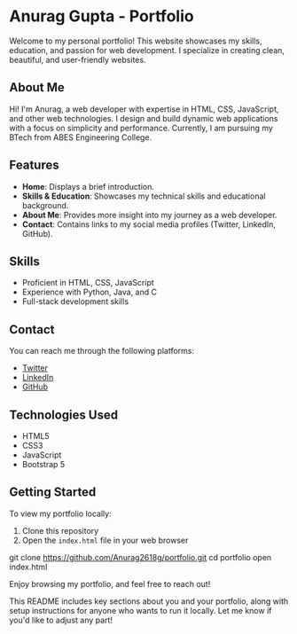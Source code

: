 # Anurag Gupta - Portfolio

Welcome to my personal portfolio! This website showcases my skills, education, and passion for web development. I specialize in creating clean, beautiful, and user-friendly websites.

## About Me

Hi! I'm Anurag, a web developer with expertise in HTML, CSS, JavaScript, and other web technologies. I design and build dynamic web applications with a focus on simplicity and performance. Currently, I am pursuing my BTech from ABES Engineering College.

## Features

- **Home**: Displays a brief introduction.
- **Skills & Education**: Showcases my technical skills and educational background.
- **About Me**: Provides more insight into my journey as a web developer.
- **Contact**: Contains links to my social media profiles (Twitter, LinkedIn, GitHub).

## Skills

- Proficient in HTML, CSS, JavaScript
- Experience with Python, Java, and C
- Full-stack development skills

## Contact

You can reach me through the following platforms:

- [Twitter](https://twitter.com/Anurag2618)
- [LinkedIn](https://www.linkedin.com/in/anurag-gupta-77b701215/)
- [GitHub](https://github.com/Anurag2618g)

## Technologies Used

- HTML5
- CSS3
- JavaScript
- Bootstrap 5

## Getting Started

To view my portfolio locally:

1. Clone this repository
2. Open the `index.html` file in your web browser


git clone https://github.com/Anurag2618g/portfolio.git
cd portfolio
open index.html

Enjoy browsing my portfolio, and feel free to reach out!


This README includes key sections about you and your portfolio, along with setup instructions for anyone who wants to run it locally. Let me know if you'd like to adjust any part!
